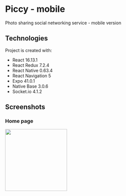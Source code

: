# Piccy - mobile
Photo sharing social networking service - mobile version

## Technologies
 Project is created with:
* React 16.13.1
* React Redux 7.2.4
* React Native 0.63.4
* React Navigation 5
* Expo 41.0.1
* Native Base 3.0.6
* Socket.io 4.1.2

## Screenshots

### Home page
<img src="https://github.com/mateooosh/piccy-mobile/assets/57798535/867b8c7f-90e0-452f-bf09-95ce2bf102e6" width="200px">
